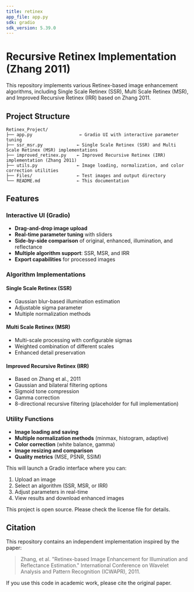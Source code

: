 ```yaml
---
title: retinex
app_file: app.py
sdk: gradio
sdk_version: 5.39.0
---
```

# Recursive Retinex Implementation (Zhang 2011)

This repository implements various Retinex-based image enhancement algorithms, including Single Scale Retinex (SSR), Multi Scale Retinex (MSR), and Improved Recursive Retinex (IRR) based on Zhang 2011.

## Project Structure

```
Retinex_Project/
├── app.py                  ← Gradio UI with interactive parameter tuning
├── ssr_msr.py             ← Single Scale Retinex (SSR) and Multi Scale Retinex (MSR) implementations
├── improved_retinex.py    ← Improved Recursive Retinex (IRR) implementation (Zhang 2011)
├── utils.py               ← Image loading, normalization, and color correction utilities
├── Files/                 ← Test images and output directory
└── README.md              ← This documentation
```

## Features

### Interactive UI (Gradio)
- **Drag-and-drop image upload**
- **Real-time parameter tuning** with sliders
- **Side-by-side comparison** of original, enhanced, illumination, and reflectance
- **Multiple algorithm support**: SSR, MSR, and IRR
- **Export capabilities** for processed images

### Algorithm Implementations

#### Single Scale Retinex (SSR)
- Gaussian blur-based illumination estimation
- Adjustable sigma parameter
- Multiple normalization methods

#### Multi Scale Retinex (MSR)
- Multi-scale processing with configurable sigmas
- Weighted combination of different scales
- Enhanced detail preservation

#### Improved Recursive Retinex (IRR)
- Based on Zhang et al., 2011
- Gaussian and bilateral filtering options
- Sigmoid tone compression
- Gamma correction
- 8-directional recursive filtering (placeholder for full implementation)

### Utility Functions
- **Image loading and saving**
- **Multiple normalization methods** (minmax, histogram, adaptive)
- **Color correction** (white balance, gamma)
- **Image resizing and comparison**
- **Quality metrics** (MSE, PSNR, SSIM)

This will launch a Gradio interface where you can:
1. Upload an image
2. Select an algorithm (SSR, MSR, or IRR)
3. Adjust parameters in real-time
4. View results and download enhanced images

This project is open source. Please check the license file for details.

## Citation

This repository contains an independent implementation inspired by the paper:

> Zhang, et al. "Retinex-based Image Enhancement for Illumination and Reflectance Estimation." International Conference on Wavelet Analysis and Pattern Recognition (ICWAPR), 2011.

If you use this code in academic work, please cite the original paper.

